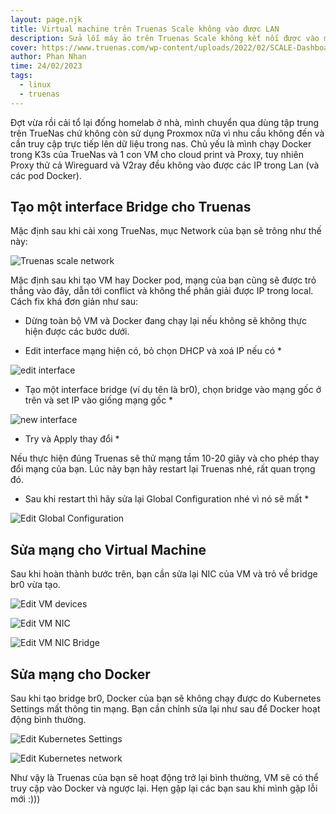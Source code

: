 ```yaml
---
layout: page.njk
title: Virtual machine trên Truenas Scale không vào được LAN
description: Sửa lỗi máy ảo trên Truenas Scale không kết nối được vào mạng LAN
cover: https://www.truenas.com/wp-content/uploads/2022/02/SCALE-Dashboard.jpg
author: Phan Nhan
time: 24/02/2023
tags:
  - linux
  - truenas
---
```


Đợt vừa rồi cải tổ lại đống homelab ở nhà, mình chuyển qua dùng tập trung trên TrueNas chứ không còn sử dụng Proxmox nữa vì nhu cầu không đến và cần truy cập trực tiếp lên dữ liệu trong nas. Chủ yếu là mình chạy Docker trong K3s của TrueNas và 1 con VM cho cloud print và Proxy, tuy nhiên Proxy thử cả Wireguard và V2ray đều không vào được các IP trong Lan (và các pod Docker).

## Tạo một interface Bridge cho Truenas

Mặc định sau khi cài xong TrueNas, mục Network của bạn sẽ trông như thế này:

![Truenas scale network](https://i.imgur.com/oBtl7bh.jpg)

Mặc định sau khi tạo VM hay Docker pod, mạng của bạn cũng sẽ được trỏ thẳng vào đây, dẫn tới conflict và không thể phân giải được IP trong local. Cách fix khá đơn giản như sau:

* Dừng toàn bộ VM và Docker đang chạy lại nếu không sẽ không thực hiện được các bước dưới.

* Edit interface mạng hiện có, bỏ chọn DHCP và xoá IP nếu có *

![edit interface](https://i.imgur.com/8ZRxwlA.png)

* Tạo một interface bridge (ví dụ tên là br0), chọn bridge vào mạng gốc ở trên và set IP vào giống mạng gốc *

![new interface](https://i.imgur.com/73kJrCW.png)

* Try và Apply thay đổi *

Nếu thực hiện đúng Truenas sẽ thử mạng tầm 10-20 giây và cho phép thay đổi mạng của bạn. Lúc này bạn hãy restart lại Truenas nhé, rất quan trọng đó.

* Sau khi restart thì hãy sửa lại Global Configuration nhé vì nó sẽ mất *

![Edit Global Configuration](https://i.imgur.com/R5bqWJV.png)

## Sửa mạng cho Virtual Machine

Sau khi hoàn thành bước trên, bạn cần sửa lại NIC của VM và trỏ về bridge br0 vừa tạo.

![Edit VM devices](https://i.imgur.com/goAbejK.png)

![Edit VM NIC](https://i.imgur.com/ZRN0AzX.png)

![Edit VM NIC Bridge](https://i.imgur.com/4xx75Qc.png)

## Sửa mạng cho Docker

Sau khi tạo bridge br0, Docker của bạn sẽ không chạy được do Kubernetes Settings mất thông tin mạng. Bạn cần chỉnh sửa lại như sau để Docker hoạt động bình thường.

![Edit Kubernetes Settings](https://i.imgur.com/yzhXQIT.png)

![Edit Kubernetes network](https://i.imgur.com/YyNAA9h.png)


Như vậy là Truenas của bạn sẽ hoạt động trở lại bình thường, VM sẽ có thể truy cập vào Docker và ngược lại. Hẹn gặp lại các bạn sau khi mình gặp lỗi mới :)))